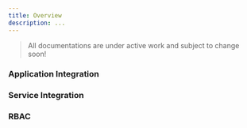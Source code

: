 ```yaml
---
title: Overview
description: ...
---
```


> All documentations are under active work and subject to change soon! 

### Application Integration

### Service Integration

### RBAC
